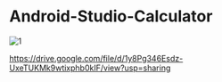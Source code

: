 # Android-Studio-Calculator

![1](https://user-images.githubusercontent.com/55752233/135367523-bf7f88eb-42cb-4206-853f-e1fd4813eba5.png)

https://drive.google.com/file/d/1y8Pg346Esdz-UxeTUKMk9wtixphb0kIF/view?usp=sharing
